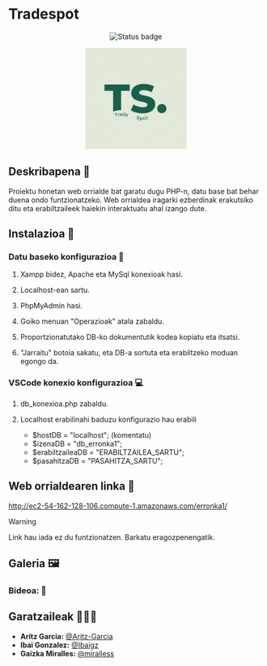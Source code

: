 # Tradespot
<div align="center">

![Status badge](https://img.shields.io/badge/status-bukatuta-brightgreen)

</div>

<div align="center">

<img src="img/logo.png" alt="logo tradespot" width="200px">

</div>

## Deskribapena 📝

Proiektu honetan web orrialde bat garatu dugu PHP-n, datu base bat behar duena ondo funtzionatzeko. Web orrialdea iragarki ezberdinak erakutsiko ditu eta erabiltzaileek haiekin interaktuatu ahal izango dute.

## Instalazioa 🚀

### Datu baseko konfigurazioa 💾

1. Xampp bidez, Apache eta MySql konexioak hasi.

2. Localhost-ean sartu.

3. PhpMyAdmin hasi.

4. Goiko menuan "Operazioak" atala zabaldu.

5. Proportzionatutako DB-ko dokumentutik kodea kopiatu eta itsatsi.

6. "Jarraitu" botoia sakatu, eta DB-a sortuta eta erabiltzeko moduan egongo da.

### VSCode konexio konfigurazioa 💻

1. db_konexioa.php zabaldu.

2. Localhost erabilinahi baduzu konfigurazio hau erabili
    - $hostDB = "localhost"; (komentatu)
    - $izenaDB = "db_erronka1";
    - $erabiltzaileaDB = "ERABILTZAILEA_SARTU";
    - $pasahitzaDB = "PASAHITZA_SARTU";


## Web orrialdearen linka 🔗

http://ec2-54-162-128-106.compute-1.amazonaws.com/erronka1/

> [!WARNING]
> Link hau iada ez du funtzionatzen. Barkatu eragozpenengatik.

## Galeria 🖼
### Bideoa: 🎥
<div align="center">

<!-- Bideoa -->

</div>

## Garatzaileak 👨🏻‍💻
- **Aritz Garcia:** [@Aritz-Garcia](https://github.com/Aritz-Garcia)
- **Ibai Gonzalez:** [@Ibaigz](https://github.com/Ibaigz)
- **Gaizka Miralles:** [@miralless](https://github.com/miralless)
